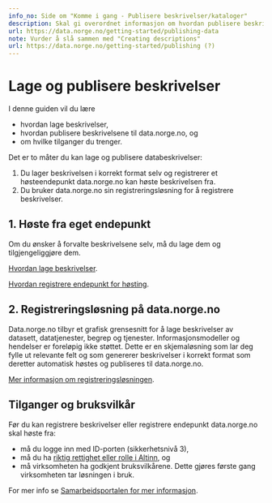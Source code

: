 ```yaml
---
info_no: Side om "Komme i gang - Publisere beskrivelser/kataloger"
description: Skal gi overordnet informasjon om hvordan publisere beskrivelser/kataloger til data.norge.no
url: https://data.norge.no/getting-started/publishing-data
note: Vurder å slå sammen med "Creating descriptions"
url: https://data.norge.no/getting-started/publishing (?)
---
```


# Lage og publisere beskrivelser

I denne guiden vil du lære

- hvordan lage beskrivelser,
- hvordan publisere beskrivelsene til data.norge.no, og
- om hvilke tilganger du trenger.

Det er to måter du kan lage og publisere databeskrivelser:

1. Du lager beskrivelsen i korrekt format selv og registrerer et høsteendepunkt data.norge.no kan høste beskrivelsen fra.
2. Du bruker data.norge.no sin registreringsløsning for å registrere beskrivelser.

## 1. Høste fra eget endepunkt

Om du ønsker å forvalte beskrivelsene selv, må du lage dem og tilgjengeliggjøre dem.

[Hvordan lage beskrivelser]().

[Hvordan registrere endepunkt for høsting](https://admin.fellesdatakatalog.digdir.no).

## 2. Registreringsløsning på data.norge.no

Data.norge.no tilbyr et grafisk grensesnitt for å lage beskrivelser av datasett, datatjenester, begrep og tjenester. Informasjonsmodeller og hendelser er foreløpig ikke støttet.
Dette er en skjemaløsning som lar deg fylle ut relevante felt og som genererer beskrivelser i korrekt format som deretter automatisk høstes og publiseres til data.norge.no.

[Mer informasjon om registreringsløsningen]().

## Tilganger og bruksvilkår

Før du kan registrere beskrivelser eller registrere endepunkt data.norge.no skal høste fra:

- må du logge inn med ID-porten (sikkerhetsnivå 3),
- må du ha [riktig rettighet eller rolle i Altinn](./login.md), og
- må virksomheten ha godkjent bruksvilkårene. Dette gjøres første gang virksomheten tar løsningen i bruk.

For mer info se [Samarbeidsportalen for mer informasjon](https://samarbeid.digdir.no/felles-datakatalog/ta-i-bruk-felles-datakatalog/1619).
